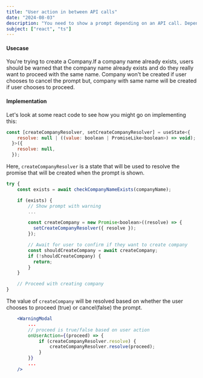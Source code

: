 ```yaml
---
title: "User action in between API calls"
date: "2024-08-03"
description: "You need to show a prompt depending on an API call. Depending on the user's action, you need to make another subsequent API call"
subject: ["react", "ts"]
---
```


#### Usecase

You're trying to create a Company.If a company name already exists, users should be warned that
the company name already exists and do they really want to proceed with the same name. Company won't be created
if user chooses to cancel the prompt but, company with same name will be created if user chooses to proceed.

#### Implementation

Let's look at some react code to see how you might go on implementing this:

```jsx
const [createCompanyResolver, setCreateCompanyResolver] = useState<{
    resolve: null | ((value: boolean | PromiseLike<boolean>) => void);
  }>({
    resolve: null,
  });
```

Here, `createCompanyResolver` is a state that will be used to resolve the promise that will be created when the prompt is shown.

```jsx
try {
    const exists = await checkCompanyNameExists(companyName);

    if (exists) {
        // Show prompt with warning
        ...

        const createCompany = new Promise<boolean>((resolve) => {
          setCreateCompanyResolver({ resolve });
        });

        // Await for user to confirm if they want to create company
        const shouldCreateCompany = await createCompany;
        if (!shouldCreateCompany) {
          return;
        }
    }

    // Proceed with creating company
}
```

The value of `createCompany` will be resolved based on whether the user chooses to proceed (true) or cancel(false) the prompt.

```jsx
    <WarningModal
        ...
        // proceed is true/false based on user action
        onUserAction={(proceed) => {
            if (createCompanyResolver.resolve) {
                createCompanyResolver.resolve(proceed);
            }
        }}
        ...
    />
```
